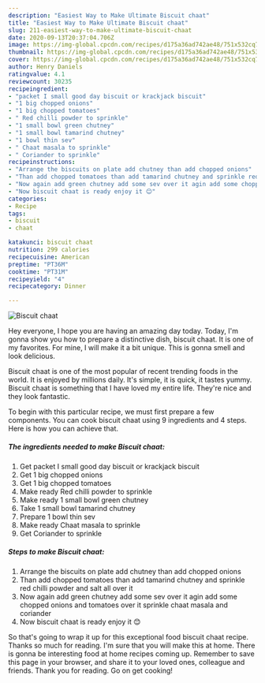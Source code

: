 ```yaml
---
description: "Easiest Way to Make Ultimate Biscuit chaat"
title: "Easiest Way to Make Ultimate Biscuit chaat"
slug: 211-easiest-way-to-make-ultimate-biscuit-chaat
date: 2020-09-13T20:37:04.706Z
image: https://img-global.cpcdn.com/recipes/d175a36ad742ae48/751x532cq70/biscuit-chaat-recipe-main-photo.jpg
thumbnail: https://img-global.cpcdn.com/recipes/d175a36ad742ae48/751x532cq70/biscuit-chaat-recipe-main-photo.jpg
cover: https://img-global.cpcdn.com/recipes/d175a36ad742ae48/751x532cq70/biscuit-chaat-recipe-main-photo.jpg
author: Henry Daniels
ratingvalue: 4.1
reviewcount: 30235
recipeingredient:
- "packet I small good day biscuit or krackjack biscuit"
- "1 big chopped onions"
- "1 big chopped tomatoes"
- " Red chilli powder to sprinkle"
- "1 small bowl green chutney"
- "1 small bowl tamarind chutney"
- "1 bowl thin sev"
- " Chaat masala to sprinkle"
- " Coriander to sprinkle"
recipeinstructions:
- "Arrange the biscuits on plate add chutney than add chopped onions"
- "Than add chopped tomatoes than add tamarind chutney and sprinkle red chilli powder and salt all over it"
- "Now again add green chutney add some sev over it agin add some chopped onions and tomatoes over it sprinkle chaat masala and coriander"
- "Now biscuit chaat is ready enjoy it 😊"
categories:
- Recipe
tags:
- biscuit
- chaat

katakunci: biscuit chaat 
nutrition: 299 calories
recipecuisine: American
preptime: "PT36M"
cooktime: "PT31M"
recipeyield: "4"
recipecategory: Dinner

---
```



![Biscuit chaat](https://img-global.cpcdn.com/recipes/d175a36ad742ae48/751x532cq70/biscuit-chaat-recipe-main-photo.jpg)

Hey everyone, I hope you are having an amazing day today. Today, I'm gonna show you how to prepare a distinctive dish, biscuit chaat. It is one of my favorites. For mine, I will make it a bit unique. This is gonna smell and look delicious.

Biscuit chaat is one of the most popular of recent trending foods in the world. It is enjoyed by millions daily. It's simple, it is quick, it tastes yummy. Biscuit chaat is something that I have loved my entire life. They're nice and they look fantastic.




To begin with this particular recipe, we must first prepare a few components. You can cook biscuit chaat using 9 ingredients and 4 steps. Here is how you can achieve that.

<!--inarticleads1-->

##### The ingredients needed to make Biscuit chaat:

1. Get packet I small good day biscuit or krackjack biscuit
1. Get 1 big chopped onions
1. Get 1 big chopped tomatoes
1. Make ready  Red chilli powder to sprinkle
1. Make ready 1 small bowl green chutney
1. Take 1 small bowl tamarind chutney
1. Prepare 1 bowl thin sev
1. Make ready  Chaat masala to sprinkle
1. Get  Coriander to sprinkle




<!--inarticleads2-->

##### Steps to make Biscuit chaat:

1. Arrange the biscuits on plate add chutney than add chopped onions
1. Than add chopped tomatoes than add tamarind chutney and sprinkle red chilli powder and salt all over it
1. Now again add green chutney add some sev over it agin add some chopped onions and tomatoes over it sprinkle chaat masala and coriander
1. Now biscuit chaat is ready enjoy it 😊




So that's going to wrap it up for this exceptional food biscuit chaat recipe. Thanks so much for reading. I'm sure that you will make this at home. There is gonna be interesting food at home recipes coming up. Remember to save this page in your browser, and share it to your loved ones, colleague and friends. Thank you for reading. Go on get cooking!
